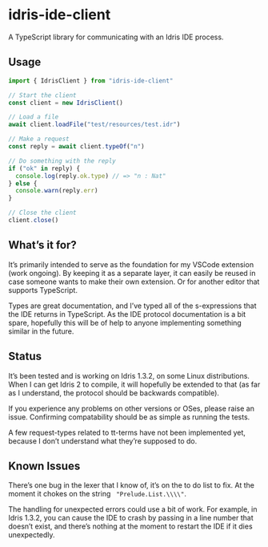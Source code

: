 # idris-ide-client
A TypeScript library for communicating with an Idris IDE process.

## Usage
```typescript
import { IdrisClient } from "idris-ide-client"

// Start the client
const client = new IdrisClient()

// Load a file
await client.loadFile("test/resources/test.idr")

// Make a request
const reply = await client.typeOf("n")

// Do something with the reply
if ("ok" in reply) {
  console.log(reply.ok.type) // => "n : Nat"
} else {
  console.warn(reply.err)
}

// Close the client
client.close()
```

## What’s it for?
It’s primarily intended to serve as the foundation for my VSCode extension (work ongoing). By keeping it as a separate layer, it can easily be reused in case someone wants to make their own extension. Or for another editor that supports TypeScript.

Types are great documentation, and I’ve typed all of the s-expressions that the IDE returns in TypeScript. As the IDE protocol documentation is a bit spare, hopefully this will be of help to anyone implementing something similar in the future.

## Status
It’s been tested and is working on Idris 1.3.2, on some Linux distributions. When I can get Idris 2 to compile, it will hopefully be extended to that (as far as I understand, the protocol should be backwards compatible).

If you experience any problems on other versions or OSes, please raise an issue. Confirming compatability should be as simple as running the tests.

A few request-types related to tt-terms have not been implemented yet, because I don’t understand what they’re supposed to do.

## Known Issues
There’s one bug in the lexer that I know of, it’s on the to do list to fix. At the moment it chokes on the string ` "Prelude.List.\\\\"`.

The handling for unexpected errors could use a bit of work. For example, in Idris 1.3.2, you can cause the IDE to crash by passing in a line number that doesn’t exist, and there’s nothing at the moment to restart the IDE if it dies unexpectedly.
